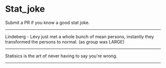 # Stat_joke
Submit a PR if you know a good stat joke.

***
Lindeberg - Lévy just met a whole bunch of mean persons, instantly they transformed the persons to normal.
(as group was LARGE)

***
Statisics is the art of never having to say you're wrong.

***
